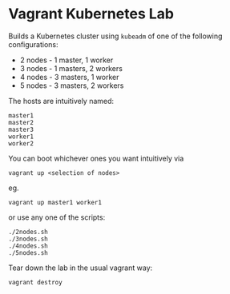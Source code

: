 Vagrant Kubernetes Lab
======================

Builds a Kubernetes cluster using `kubeadm` of one of the following configurations:

- 2 nodes - 1 master, 1 worker
- 3 nodes - 1 masters, 2 workers
- 4 nodes - 3 masters, 1 worker
- 5 nodes - 3 masters, 2 workers

The hosts are intuitively named:

```
master1
master2
master3
worker1
worker2
```

You can boot whichever ones you want intuitively via

```
vagrant up <selection of nodes>
```

eg.

```
vagrant up master1 worker1
```

or use any one of the scripts:

```
./2nodes.sh
./3nodes.sh
./4nodes.sh
./5nodes.sh
```

Tear down the lab in the usual vagrant way:

```
vagrant destroy
```
